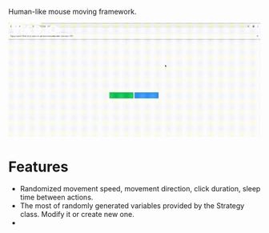 Human-like mouse moving framework.

![](humouse.gif)

# Features

- Randomized movement speed, movement direction, click duration, sleep time between actions.
- The most of randomly generated variables provided by the Strategy class. Modify it or create new one.
- 